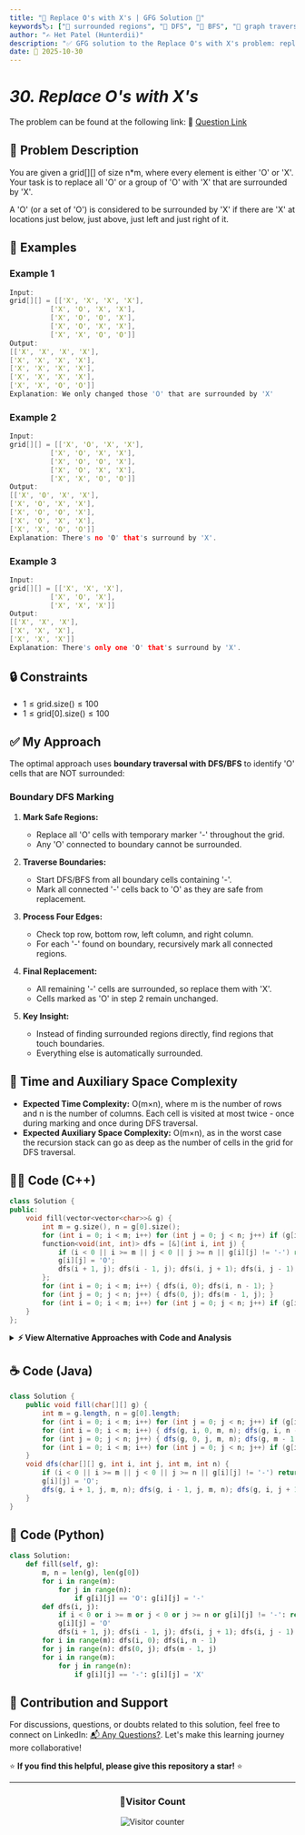 ```yaml
---
title: "🔄 Replace O's with X's | GFG Solution 🎯"
keywords🏷️: ["🔄 surrounded regions", "🌊 DFS", "📍 BFS", "🔗 graph traversal", "📘 GFG", "🏁 competitive programming", "📚 DSA"]
author: "✍️ Het Patel (Hunterdii)"
description: "✅ GFG solution to the Replace O's with X's problem: replace all 'O' surrounded by 'X' using boundary traversal and DFS/BFS techniques. 🚀"
date: 📅 2025-10-30
---
```


# *30. Replace O's with X's*

The problem can be found at the following link: 🔗 [Question Link](https://www.geeksforgeeks.org/problems/replace-os-with-xs0052/1)

## **🧩 Problem Description**

You are given a grid[][] of size n*m, where every element is either 'O' or 'X'. Your task is to replace all 'O' or a group of 'O' with 'X' that are surrounded by 'X'.

A 'O' (or a set of 'O') is considered to be surrounded by 'X' if there are 'X' at locations just below, just above, just left and just right of it.

## **📘 Examples**

### Example 1

```cpp
Input: 
grid[][] = [['X', 'X', 'X', 'X'], 
          ['X', 'O', 'X', 'X'], 
          ['X', 'O', 'O', 'X'], 
          ['X', 'O', 'X', 'X'], 
          ['X', 'X', 'O', 'O']]
Output: 
[['X', 'X', 'X', 'X'], 
['X', 'X', 'X', 'X'], 
['X', 'X', 'X', 'X'], 
['X', 'X', 'X', 'X'], 
['X', 'X', 'O', 'O']]
Explanation: We only changed those 'O' that are surrounded by 'X'
```

### Example 2

```cpp
Input: 
grid[][] = [['X', 'O', 'X', 'X'], 
          ['X', 'O', 'X', 'X'], 
          ['X', 'O', 'O', 'X'], 
          ['X', 'O', 'X', 'X'], 
          ['X', 'X', 'O', 'O']]
Output: 
[['X', 'O', 'X', 'X'], 
['X', 'O', 'X', 'X'], 
['X', 'O', 'O', 'X'], 
['X', 'O', 'X', 'X'], 
['X', 'X', 'O', 'O']]
Explanation: There's no 'O' that's surround by 'X'.
```

### Example 3

```cpp
Input: 
grid[][] = [['X', 'X', 'X'], 
          ['X', 'O', 'X'], 
          ['X', 'X', 'X']]
Output: 
[['X', 'X', 'X'], 
['X', 'X', 'X'], 
['X', 'X', 'X']]
Explanation: There's only one 'O' that's surround by 'X'.
```

## **🔒 Constraints**

* $1 \le \text{grid.size()} \le 100$
* $1 \le \text{grid[0].size()} \le 100$

## **✅ My Approach**

The optimal approach uses **boundary traversal with DFS/BFS** to identify 'O' cells that are NOT surrounded:

### **Boundary DFS Marking**

1. **Mark Safe Regions:**
   * Replace all 'O' cells with temporary marker '-' throughout the grid.
   * Any 'O' connected to boundary cannot be surrounded.

2. **Traverse Boundaries:**
   * Start DFS/BFS from all boundary cells containing '-'.
   * Mark all connected '-' cells back to 'O' as they are safe from replacement.

3. **Process Four Edges:**
   * Check top row, bottom row, left column, and right column.
   * For each '-' found on boundary, recursively mark all connected regions.

4. **Final Replacement:**
   * All remaining '-' cells are surrounded, so replace them with 'X'.
   * Cells marked as 'O' in step 2 remain unchanged.

5. **Key Insight:**
   * Instead of finding surrounded regions directly, find regions that touch boundaries.
   * Everything else is automatically surrounded.

## 📝 Time and Auxiliary Space Complexity

* **Expected Time Complexity:** O(m×n), where m is the number of rows and n is the number of columns. Each cell is visited at most twice - once during marking and once during DFS traversal.
* **Expected Auxiliary Space Complexity:** O(m×n), as in the worst case the recursion stack can go as deep as the number of cells in the grid for DFS traversal.

## **🧑‍💻 Code (C++)**

```cpp
class Solution {
public:
    void fill(vector<vector<char>>& g) {
        int m = g.size(), n = g[0].size();
        for (int i = 0; i < m; i++) for (int j = 0; j < n; j++) if (g[i][j] == 'O') g[i][j] = '-';
        function<void(int, int)> dfs = [&](int i, int j) {
            if (i < 0 || i >= m || j < 0 || j >= n || g[i][j] != '-') return;
            g[i][j] = 'O';
            dfs(i + 1, j); dfs(i - 1, j); dfs(i, j + 1); dfs(i, j - 1);
        };
        for (int i = 0; i < m; i++) { dfs(i, 0); dfs(i, n - 1); }
        for (int j = 0; j < n; j++) { dfs(0, j); dfs(m - 1, j); }
        for (int i = 0; i < m; i++) for (int j = 0; j < n; j++) if (g[i][j] == '-') g[i][j] = 'X';
    }
};
```

<details>
<summary><b>⚡ View Alternative Approaches with Code and Analysis</b></summary>

## 📊 **2️⃣ BFS Queue-Based Approach**

### 💡 Algorithm Steps:

1. Replace all 'O' with temporary marker '-' throughout the grid.
2. Use BFS from boundary cells to mark connected regions with 'O'.
3. Process cells level by level using a queue for breadth-first traversal.
4. Convert remaining '-' cells to 'X' as they are surrounded regions.

```cpp
class Solution {
public:
    void fill(vector<vector<char>>& g) {
        int m = g.size(), n = g[0].size();
        queue<pair<int,int>> q;
        for (int i = 0; i < m; i++) for (int j = 0; j < n; j++) {
            if (g[i][j] == 'O') { g[i][j] = '-'; if (i == 0 || i == m - 1 || j == 0 || j == n - 1) q.push({i, j}); }
        }
        int dx[] = {1, -1, 0, 0}, dy[] = {0, 0, 1, -1};
        while (!q.empty()) {
            auto [x, y] = q.front(); q.pop();
            if (g[x][y] != '-') continue;
            g[x][y] = 'O';
            for (int k = 0; k < 4; k++) {
                int nx = x + dx[k], ny = y + dy[k];
                if (nx >= 0 && nx < m && ny >= 0 && ny < n && g[nx][ny] == '-') q.push({nx, ny});
            }
        }
        for (int i = 0; i < m; i++) for (int j = 0; j < n; j++) if (g[i][j] == '-') g[i][j] = 'X';
    }
};
```

### 📝 **Complexity Analysis:**

* **Time:** ⏱️ O(m×n) - Visit each cell at most once
* **Auxiliary Space:** 💾 O(m×n) - Queue can hold all boundary-connected cells

### ✅ **Why This Approach?**

* Iterative approach avoids stack overflow on large grids
* Level-by-level processing provides clear visualization
* Better for grids with deep connected components

## 📊 **3️⃣ Union-Find Disjoint Set**

### 💡 Algorithm Steps:

1. Create virtual dummy node for all boundary-connected regions.
2. Union all 'O' cells with their adjacent 'O' neighbors.
3. Union boundary 'O' cells with the dummy node.
4. Cells not connected to dummy node are surrounded regions.

```cpp
class Solution {
    vector<int> p;
    int find(int x) { return p[x] == x ? x : p[x] = find(p[x]); }
    void unite(int a, int b) { p[find(a)] = find(b); }
public:
    void fill(vector<vector<char>>& g) {
        int m = g.size(), n = g[0].size();
        p.resize(m * n + 1);
        iota(p.begin(), p.end(), 0);
        int dummy = m * n;
        for (int i = 0; i < m; i++) for (int j = 0; j < n; j++) {
            if (g[i][j] == 'O') {
                int idx = i * n + j;
                if (i == 0 || i == m - 1 || j == 0 || j == n - 1) unite(idx, dummy);
                if (i > 0 && g[i - 1][j] == 'O') unite(idx, (i - 1) * n + j);
                if (j > 0 && g[i][j - 1] == 'O') unite(idx, i * n + j - 1);
            }
        }
        for (int i = 0; i < m; i++) for (int j = 0; j < n; j++)
            if (g[i][j] == 'O' && find(i * n + j) != find(dummy)) g[i][j] = 'X';
    }
};
```

### 📝 **Complexity Analysis:**

* **Time:** ⏱️ O(m×n×α(m×n)) - α is inverse Ackermann function (nearly constant)
* **Auxiliary Space:** 💾 O(m×n) - Parent array for union-find structure

### ✅ **Why This Approach?**

* Elegant mathematical approach using disjoint sets
* Natural way to group connected components
* Useful when multiple queries needed on connectivity

## 📊 **4️⃣ Iterative DFS with Stack**

### 💡 Algorithm Steps:

1. Mark all 'O' cells as temporary marker '-'.
2. Use explicit stack for DFS to avoid recursion overhead.
3. Process boundary cells and mark connected components.
4. Convert remaining '-' to 'X' for surrounded regions.

```cpp
class Solution {
public:
    void fill(vector<vector<char>>& g) {
        int m = g.size(), n = g[0].size();
        for (int i = 0; i < m; i++) for (int j = 0; j < n; j++) if (g[i][j] == 'O') g[i][j] = '-';
        stack<pair<int,int>> st;
        for (int i = 0; i < m; i++) { if (g[i][0] == '-') st.push({i, 0}); if (g[i][n - 1] == '-') st.push({i, n - 1}); }
        for (int j = 0; j < n; j++) { if (g[0][j] == '-') st.push({0, j}); if (g[m - 1][j] == '-') st.push({m - 1, j}); }
        int dx[] = {1, -1, 0, 0}, dy[] = {0, 0, 1, -1};
        while (!st.empty()) {
            auto [x, y] = st.top(); st.pop();
            if (x < 0 || x >= m || y < 0 || y >= n || g[x][y] != '-') continue;
            g[x][y] = 'O';
            for (int k = 0; k < 4; k++) st.push({x + dx[k], y + dy[k]});
        }
        for (int i = 0; i < m; i++) for (int j = 0; j < n; j++) if (g[i][j] == '-') g[i][j] = 'X';
    }
};
```

### 📝 **Complexity Analysis:**

* **Time:** ⏱️ O(m×n) - Each cell visited once
* **Auxiliary Space:** 💾 O(m×n) - Stack can hold all cells in worst case

### ✅ **Why This Approach?**

* Avoids recursion stack overflow issues
* More control over stack memory usage
* DFS benefits with iterative implementation safety

## 🆚 **🔍 Comparison of Approaches**

| 🚀 **Approach**                    | ⏱️ **Time Complexity** | 💾 **Space Complexity** | ✅ **Pros**                        | ⚠️ **Cons**                           |
| ---------------------------------- | ---------------------- | ----------------------- | --------------------------------- | ------------------------------------- |
| 🔄 **Recursive DFS**              | 🟢 O(m×n)              | 🟡 O(m×n)               | 🎯 Clean and concise code         | ⚠️ Stack overflow risk on large grids |
| 🌊 **BFS Queue**                  | 🟢 O(m×n)              | 🟡 O(m×n)               | 🔒 No stack overflow              | 💾 Extra queue memory                |
| 🔗 **Union-Find**                 | 🟢 O(m×n×α)            | 🟡 O(m×n)               | 🧮 Mathematical elegance          | 🔧 Complex implementation            |
| 📚 **Iterative DFS**              | 🟢 O(m×n)              | 🟡 O(m×n)               | ⚡ DFS benefits without recursion | 🔨 More verbose code                 |

### 🏆 **Best Choice Recommendation**

| 🎯 **Scenario**                                    | 🎖️ **Recommended Approach**          | 🔥 **Performance Rating** |
| -------------------------------------------------- | ------------------------------------- | ------------------------- |
| 🏅 **Small to medium grids**                      | 🥇 **Recursive DFS**                  | ★★★★★                     |
| 🔒 **Large grids or safety critical**             | 🥈 **BFS Queue**                      | ★★★★★                     |
| 🧮 **Multiple connectivity queries**              | 🥉 **Union-Find**                     | ★★★★☆                     |
| ⚡ **Balance between DFS and safety**             | 🏅 **Iterative DFS**                  | ★★★★☆                     |

</details>

## **☕ Code (Java)**

```java
class Solution {
    public void fill(char[][] g) {
        int m = g.length, n = g[0].length;
        for (int i = 0; i < m; i++) for (int j = 0; j < n; j++) if (g[i][j] == 'O') g[i][j] = '-';
        for (int i = 0; i < m; i++) { dfs(g, i, 0, m, n); dfs(g, i, n - 1, m, n); }
        for (int j = 0; j < n; j++) { dfs(g, 0, j, m, n); dfs(g, m - 1, j, m, n); }
        for (int i = 0; i < m; i++) for (int j = 0; j < n; j++) if (g[i][j] == '-') g[i][j] = 'X';
    }
    void dfs(char[][] g, int i, int j, int m, int n) {
        if (i < 0 || i >= m || j < 0 || j >= n || g[i][j] != '-') return;
        g[i][j] = 'O';
        dfs(g, i + 1, j, m, n); dfs(g, i - 1, j, m, n); dfs(g, i, j + 1, m, n); dfs(g, i, j - 1, m, n);
    }
}
```

## **🐍 Code (Python)**

```python
class Solution:
    def fill(self, g):
        m, n = len(g), len(g[0])
        for i in range(m):
            for j in range(n):
                if g[i][j] == 'O': g[i][j] = '-'
        def dfs(i, j):
            if i < 0 or i >= m or j < 0 or j >= n or g[i][j] != '-': return
            g[i][j] = 'O'
            dfs(i + 1, j); dfs(i - 1, j); dfs(i, j + 1); dfs(i, j - 1)
        for i in range(m): dfs(i, 0); dfs(i, n - 1)
        for j in range(n): dfs(0, j); dfs(m - 1, j)
        for i in range(m):
            for j in range(n):
                if g[i][j] == '-': g[i][j] = 'X'
```

## 🧠 Contribution and Support

For discussions, questions, or doubts related to this solution, feel free to connect on LinkedIn: [📬 Any Questions?](https://www.linkedin.com/in/patel-hetkumar-sandipbhai-8b110525a/). Let's make this learning journey more collaborative!

⭐ **If you find this helpful, please give this repository a star!** ⭐

---

<div align="center">
  <h3><b>📍Visitor Count</b></h3>
</div>

<p align="center">
  <img src="https://visitor-badge.laobi.icu/badge?page_id=Hunterdii.GeeksforGeeks-POTD" alt="Visitor counter" />
</p>


